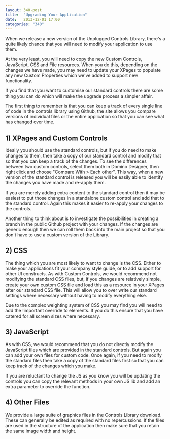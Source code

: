 ```yaml
---
layout: 340-post
title:  "Upgrading Your Application"
date:   2013-12-01 17:00
categories: "340"
---
```


When we release a new version of the Unplugged Controls Library, there's a quite likely chance that you will need to modify your application to use them.

At the very least, you will need to copy the new Custom Controls, JavaScript, CSS and File resources. When you do this, depending on the changes we have made, you may need to update your XPages to populate any new Custom Properties which we've added to support new functionality.

If you find that you want to customise our standard controls there are some thing you can do which will make the upgrade process a simpler affair.

The first thing to remember is that you can keep a track of every single line of code in the controls library using Github, the site allows you compare versions of individual files or the entire application so that you can see what has changed over time.

## 1) XPages and Custom Controls
Ideally you should use the standard controls, but if you do need to make changes to them, then take a copy of our standard control and modify that so that you can keep a track of the changes. To see the differences between two custom controls, select them both in Domino Designer, then right click and choose "Compare With > Each other". This way, when a new version of the standard control is released you will be easily able to identify the changes you have made and re-apply them.

If you are merely adding extra content to the standard control then it may be easiest to put those changes in a standalone custom control and add that to the standard control. Again this makes it easier to re-apply your changes to the controls.

Another thing to think about is to investigate the possibilities in creating a branch in the public Github project with your changes. If the changes are generic enough then we can roll them back into the main project so that you don't have to use a custom version of the Library.

## 2) CSS
The thing which you are most likely to want to change is the CSS. Either to make your applications fit your company style guide, or to add support for other UI constructs. As with Custom Controls, we would recommend not modifying the standard CSS files, but, if you changes are relatively simple, create your own custom CSS file and load this as a resource in your XPages after our standard CSS file. This will allow you to over write our standard settings where necessary without having to modify everything else.

Due to the complex weighting system of CSS you may find you will need to add the !important override to elements. If you do this ensure that you have catered for all screen sizes where necessary.

## 3) JavaScript
As with CSS, we would recommend that you do not directly modify the JavaScript files which are provided in the standard controls. But again you can add your own files for custom code. Once again, if you need to modify the standard files then take a copy of the standard files first so that you can keep track of the changes which you make.

If you are reluctant to change the JS as you know you will be updating the controls you can copy the relevant methods in your own JS lib and add an extra parameter to override the function.

## 4) Other Files
We provide a large suite of graphics files in the Controls Library download. These can generally be edited as required with no repercussions. If the files are used in the structure of the application then make sure that you retain the same image width and height.